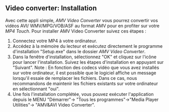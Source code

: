 ## Video converter: Installation

Avec cette appli simple, *AMV Video Converter* vous pourrez convertir vos vidéos AVI/
WMV/MPG/VOB/ASF au format AMV pour en profiter sur votre *MP4 Touch*.
Pour installer AMV Video Converter suivez ces étapes :

1. Connectez votre MP4 à votre ordinateur.
2. Accédez à la mémoire du lecteur et exécutez directement le programme d'installation "Setup.exe" dans le dossier *AMV Video Converter*.
3. Dans la fenêtre d'installation, sélectionnez "OK" et cliquez sur l'icône pour lancer l'installation. Suivez les étapes d'installation en appuyant sur "Suivant".
Note : En fonction des codecs vidéo que vous avez installés sur votre ordinateur, il est possible que le logiciel affiche un message lorsqu'il essaie de remplacer les fichiers. Dans ce cas, nous recommandons de maintenir les fichiers existants sur votre ordinateur en sélectionnant "oui".
4. Une fois l'installation complétée, vous pouvez exécuter l'application depuis le
MENU "Démarrer"-> "Tous les programmes"->"Media Player Utilities"-> "AMV&AVI
Video Converter".

